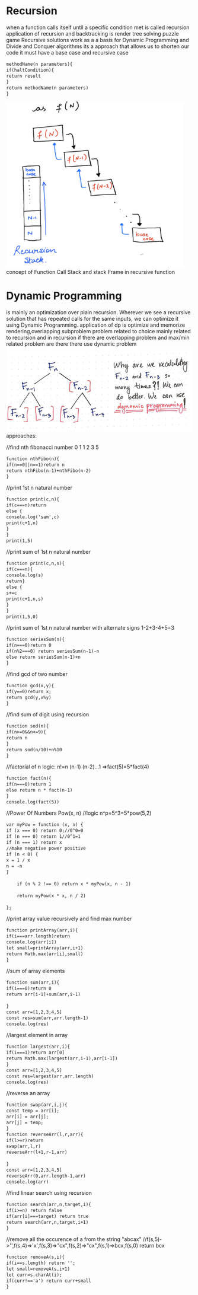 # Recursion

when a function calls itself until a specific condition met is called recursion
application of recursion and backtracking is render tree solving puzzle game
Recursive solutions work as a a basis for Dynamic Programming and Divide and Conquer algorithms
its a approach that allows us to shorten our code it must have a base case and recursive case

```
methodName(n parameters){
if(haltCondition){
return result
}
return methodName(n parameters)
}
```

![Recursion Stack](./img/rec.png)
concept of Function Call Stack and stack Frame in recursive function

# Dynamic Programming

is mainly an optimization over plain recursion. Wherever we see a recursive solution that has repeated calls for the same inputs, we can optimize it using Dynamic Programming.
application of dp is optimize and memorize rendering,overlapping subproblem
problem related to choice mainly related to recursion and in recursion if there are overlapping problem and max/min related problem are there there use dynamic problem
![Dynamic Programming](./img/dp.png)
approaches:

//find nth fibonacci number
0 1 1 2 3 5

```
function nthFibo(n){
if(n==0||n==1)return n
return nthFibo(n-1)+nthFibo(n-2)
}
```

//print 1st n natural number

```
function print(c,n){
if(c===n)return
else {
console.log('sam',c)
print(c+1,n)
}
}
print(1,5)
```

//print sum of 1st n natural number

```
function print(c,n,s){
if(c===n){
console.log(s)
return}
else {
s+=c
print(c+1,n,s)
}
}
print(1,5,0)
```

//print sum of 1st n natural number with alternate signs
1-2+3-4+5=3

```
function seriesSum(n){
if(n===0)return 0
if(n%2===0) return seriesSum(n-1)-n
else return seriesSum(n-1)+n
}
```

//find gcd of two number

```
function gcd(x,y){
if(y==0)return x;
return gcd(y,x%y)
}
```

//find sum of digit using recursion

```
function sod(n){
if(n>=0&&n<=9){
return n
}
return sod(n/10)+n%10
}
```

//factorial of n
logic: n!=n (n-1) (n-2)...1 =>fact(5)=5\*fact(4)

```
function fact(n){
if(n===0)return 1
else return n * fact(n-1)
}
console.log(fact(5))
```

//Power Of Numbers Pow(x, n)
//logic n^p=5^3=5\*pow(5,2)

```
var myPow = function (x, n) {
if (x === 0) return 0;//0^0=0
if (n === 0) return 1//0^1=1
if (n === 1) return x
//make negative power positive
if (n < 0) {
x = 1 / x
n = -n
}

    if (n % 2 !== 0) return x * myPow(x, n - 1)

    return myPow(x * x, n / 2)

};
```

//print array value recursively and find max number

```
function printArray(arr,i){
if(i===arr.length)return
console.log(arr[i])
let small=printArray(arr,i+1)
return Math.max(arr[i],small)
}
```

//sum of array elements

```
function sum(arr,i){
if(i===0)return 0
return arr[i-1]+sum(arr,i-1)

}
const arr=[1,2,3,4,5]
const res=sum(arr,arr.length-1)
console.log(res)
```

//largest element in array

```
function largest(arr,i){
if(i===1)return arr[0]
return Math.max(largest(arr,i-1),arr[i-1])
}
const arr=[1,2,3,4,5]
const res=largest(arr,arr.length)
console.log(res)
```

//reverse an array

```
function swap(arr,i,j){
const temp = arr[i];
arr[i] = arr[j];
arr[j] = temp;
}
function reverseArr(l,r,arr){
if(l>=r)return
swap(arr,l,r)
reverseArr(l+1,r-1,arr)

}
const arr=[1,2,3,4,5]
reverseArr(0,arr.length-1,arr)
console.log(arr)
```

//find linear search using recursion

```
function search(arr,n,target,i){
if(i>=n) return false
if(arr[i]===target) return true
return search(arr,n,target,i+1)
}
```

//remove all the occurence of a from the string "abcax"
//f(s,5)->'',f(s,4)=>'x',f(s,3)=>"cx",f(s,2)=>"cx",f(s,1)=>bcx,f(s,0) return bcx

```
function removeA(s,i){
if(i==s.length) return '';
let small=removeA(s,i+1)
let curr=s.charAt(i);
if(curr!=='a') return curr+small
}
```
